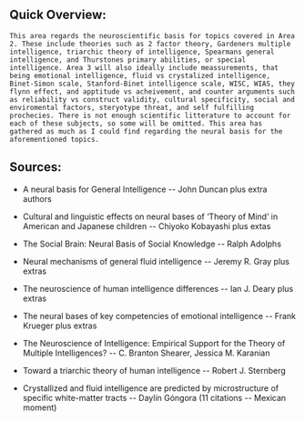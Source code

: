 ## Quick Overview:  

	This area regards the neuroscientific basis for topics covered in Area 2. These include theories such as 2 factor theory, Gardeners multiple intelligence, triarchic theory of intelligence, Spearmans general intelligence, and Thurstones primary abilities, or special intelligence. Area 3 will also ideally include meassurements, that being emotional intelligence, fluid vs crystalized intelligence, Binet-Simon scale, Stanford-Binet intelligence scale, WISC, WIAS, they flynn effect, and apptitude vs acheivement, and counter arguments such as reliability vs construct validity, cultural specificity, social and enviromental factors, steryotype threat, and self fulfilling prochecies. There is not enough scientific litterature to account for each of these subjects, so some will be omitted. This area has gathered as much as I could find regarding the neural basis for the aforementioned topics.  

## Sources:

- A neural basis for General Intelligence -- John Duncan plus extra authors 

- Cultural and linguistic effects on neural bases of ‘Theory of Mind’ in American and Japanese children -- Chiyoko Kobayashi plus extas 

- The Social Brain: Neural Basis of Social Knowledge -- Ralph Adolphs 

- Neural mechanisms of general fluid intelligence -- Jeremy R. Gray plus extras 

- The neuroscience of human intelligence differences -- Ian J. Deary plus extras 

- The neural bases of key competencies of emotional intelligence -- Frank Krueger plus extras 

- The Neuroscience of Intelligence: Empirical Support for the Theory of Multiple Intelligences? -- C. Branton Shearer, Jessica M. Karanian 

- Toward a triarchic theory of human intelligence -- Robert J. Sternberg 

- Crystallized and fluid intelligence are predicted by microstructure of specific white-matter tracts --  Daylín Góngora (11 citations -- Mexican moment)